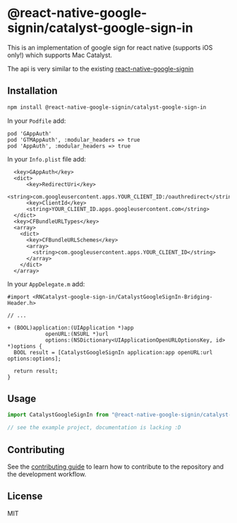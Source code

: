 # @react-native-google-signin/catalyst-google-sign-in

This is an implementation of google sign for react native (supports iOS only!) which supports Mac Catalyst.

The api is very similar to the existing [react-native-google-signin](https://github.com/react-native-google-signin/google-signin)

## Installation

```sh
npm install @react-native-google-signin/catalyst-google-sign-in
```

In your `Podfile` add:

```
pod 'GAppAuth'
pod 'GTMAppAuth', :modular_headers => true
pod 'AppAuth', :modular_headers => true
```

In your `Info.plist` file add:

```
  <key>GAppAuth</key>
  <dict>
      <key>RedirectUri</key>
      <string>com.googleusercontent.apps.YOUR_CLIENT_ID:/oauthredirect</string>
      <key>ClientId</key>
      <string>YOUR_CLIENT_ID.apps.googleusercontent.com</string>
  </dict>
  <key>CFBundleURLTypes</key>
  <array>
    <dict>
      <key>CFBundleURLSchemes</key>
      <array>
        <string>com.googleusercontent.apps.YOUR_CLIENT_ID</string>
      </array>
    </dict>
  </array>
```

In your `AppDelegate.m` add:

```
#import <RNCatalyst-google-sign-in/CatalystGoogleSignIn-Bridging-Header.h>

// ...

+ (BOOL)application:(UIApplication *)app
            openURL:(NSURL *)url
            options:(NSDictionary<UIApplicationOpenURLOptionsKey, id> *)options {
  BOOL result = [CatalystGoogleSignIn application:app openURL:url options:options];

  return result;
}
```

## Usage

```js
import CatalystGoogleSignIn from "@react-native-google-signin/catalyst-google-sign-in";

// see the example project, documentation is lacking :D
```

## Contributing

See the [contributing guide](CONTRIBUTING.md) to learn how to contribute to the repository and the development workflow.

## License

MIT

